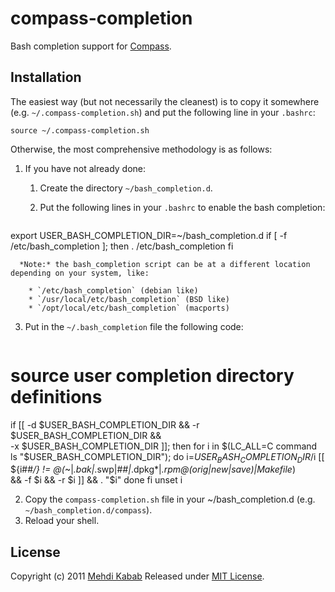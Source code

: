 compass-completion
==================

Bash completion support for [Compass][compass].

Installation
------------

The easiest way (but not necessarily the cleanest) is to copy it somewhere
(e.g. `~/.compass-completion.sh`) and put the following line in your `.bashrc`:

    source ~/.compass-completion.sh

Otherwise, the most comprehensive methodology is as follows:

1. If you have not already done:

   1. Create the directory `~/bash_completion.d`.

   2. Put the following lines in your `.bashrc` to enable the bash completion:

      <pre>
export USER_BASH_COMPLETION_DIR=~/bash_completion.d
if [ -f /etc/bash_completion ]; then
    . /etc/bash_completion
fi
</pre>

      *Note:* the bash_completion script can be at a different location depending on your system, like:

        * `/etc/bash_completion` (debian like)
        * `/usr/local/etc/bash_completion` (BSD like)
        * `/opt/local/etc/bash_completion` (macports)

   3. Put in the `~/.bash_completion` file the following code:

      <pre>
# source user completion directory definitions
if [[ -d $USER_BASH_COMPLETION_DIR && -r $USER_BASH_COMPLETION_DIR && \
    -x $USER_BASH_COMPLETION_DIR ]]; then
  for i in $(LC_ALL=C command ls "$USER_BASH_COMPLETION_DIR"); do
      i=$USER_BASH_COMPLETION_DIR/$i
      [[ ${i##*/} != @(*~|*.bak|*.swp|\#*\#|*.dpkg*|*.rpm@(orig|new|save)|Makefile*) \
         && -f $i && -r $i ]] && . "$i"
  done
fi
unset i
</pre>

2. Copy the `compass-completion.sh` file in your ~/bash_completion.d (e.g. `~/bash_completion.d/compass`).
3. Reload your shell.

License
-------

Copyright (c) 2011 [Mehdi Kabab][blog]
Released under [MIT License][license].

[blog]: http://pioupioum.fr/
[compass]: http://compass-style.org/
[license]: http://opensource.org/licenses/mit-license.php "The MIT License"

